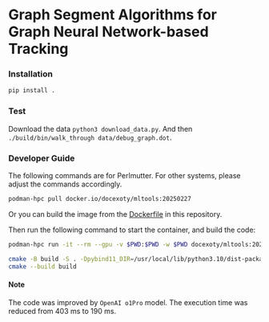 # Graph Segment Algorithms for Graph Neural Network-based Tracking

### Installation
```bash
pip install .
```

### Test
Download the data `python3 download_data.py`. And then `./build/bin/walk_through data/debug_graph.dot`.


### Developer Guide
The following commands are for Perlmutter. 
For other systems, please adjust the commands accordingly.
```bash
podman-hpc pull docker.io/docexoty/mltools:20250227
```
Or you can build the image from the [Dockerfile](Dockerfile) in this repository.

Then run the following command to start the container,
and build the code:
```bash
podman-hpc run -it --rm --gpu -v $PWD:$PWD -w $PWD docexoty/mltools:20250227 bash
```
```bash
cmake -B build -S . -Dpybind11_DIR=/usr/local/lib/python3.10/dist-packages/pybind11/share/cmake/pybind11
cmake --build build
```

#### Note
The code was improved by `OpenAI o1Pro` model. The execution time was reduced from 403 ms to 190 ms.
